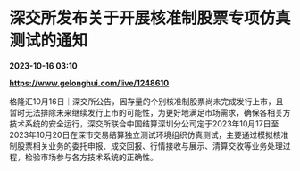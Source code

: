 # 深交所发布关于开展核准制股票专项仿真测试的通知

**2023-10-16 03:10**

**https://www.gelonghui.com/live/1248610**

格隆汇10月16日｜深交所公告，因存量的个别核准制股票尚未完成发行上市，且暂时无法排除未来继续发行上市的可能性，为更好地满足市场需求，确保各相关方技术系统的安全运行，深交所联合中国结算深圳分公司定于2023年10月17日至2023年10月20日在深市交易结算独立测试环境组织仿真测试，主要通过模拟核准制股票相关业务的委托申报、成交回报、行情接收与展示、清算交收等业务处理过程，检验市场参与各方技术系统的正确性。